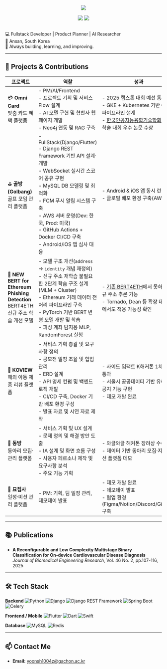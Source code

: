<!-- 타이틀 -->
<div align="center">
  <a href="https://git.io/typing-svg">
    <img src="https://readme-typing-svg.demolab.com/?lines=Hi!+I'm+Yoon+Seong+Mun&center=true&size=24">
  </a>
</div>

<br>

<!-- GitHub Stats -->
<div align="center">
  <img src="https://github-readme-stats.vercel.app/api?username=loading1031&show_icons=true&theme=radical" />
  <img src="https://github-readme-stats.vercel.app/api/top-langs/?username=loading1031&layout=compact&theme=radical&hide=jupyter%20notebook,html,css" />
</div>

<br>

💻 Fullstack Developer | Product Planner | AI Researcher  
📍 Ansan, South Korea  
🚀 Always building, learning, and improving.

---

## 💼 Projects & Contributions

| 프로젝트 | 역할 | 성과 | 깃허브 |
|----------|------|------|--------|
| 💳 **Omni Card**<br>맞춤 카드 혜택 플랫폼 | - PM/AI/Frontend<br>- 프로젝트 기획 및 서비스 Flow 설계<br>- AI 모델 구현 및 협찬사 웹 페이지 개발 <br>- Neo4j 연동 및 RAG 구축<br> | <br>- 2025 캡스톤 대회 예선 통과<br>- GKE + Kubernetes 기반 CI/CD 파이프라인 설계 <br>- [한국인공지능융합기술학회](https://www.kaicts.or.kr/list.php?&&page=&bbs_id=sub_notice) 춘계학술 대회 우수 논문 수상 | [Omni Card](http://www.omnicard.shop) |
| ⛳ **골방(Golbang)**<br>골프 모임 관리 플랫폼 | - FullStack(Django/Flutter)<br>- Django REST Framework 기반 API 설계·개발<br>- WebSocket 실시간 스코어 공유 구현<br>- MySQL DB 모델링 및 최적화<br>- FCM 푸시 알림 시스템 구축<br>- AWS 서버 운영(Dev: 한국, Prod: 미국)<br>- GitHub Actions + Docker CI/CD 구축<br>- Android/iOS 앱 심사 대응 | - Android & iOS 앱 동시 런칭<br>- 글로벌 배포 환경 구축(AWS) | [iNESlab](https://github.com/iNESlab) |
| 🧠 **NEW BERT for Ethereum Phishing Detection**<br>BERT4ETH 신규 주소 학습 개선 모델 | - 모델 구조 개선(`address` → `identity` 개념 재정의)<br>- 신규 주소 재학습 불필요한 2단계 학습 구조 설계(MLM + Cluster)<br>- Ethereum 거래 데이터 전처리 파이프라인 구축<br>- PyTorch 기반 BERT 변형 모델 개발 및 학습<br>- 피싱 계좌 탐지용 MLP, RandomForest 실험 | - [기존 BERT4ETH](https://github.com/git-disl/BERT4ETH)에서 못하는 신규 주소 추론 가능<br>- Tornado, Dean 등 확장 데이터에서도 적용 가능성 확인 | [GitHub](https://github.com/loading1031/CUSTOM_BERT4ETH) |
| 🛒 **KOVIEW**<br>해외 아동 제품 리뷰 플랫폼 | - 서비스 기획 총괄 및 요구사항 정의<br>- 공모전 일정 조율 및 협업 관리<br>- ERD 설계<br>-  API 명세 컨펌 및 백엔드 로직 개발<br>- CI/CD 구축, Docker 기반 배포 환경 구성<br>- 발표 자료 및 시연 자료 제작 | - 사이드 임팩트 K해커톤 1차 예선 통과<br>- 서울시 공공데이터 기반 유해상품 공지 기능 구현<br>- 데모 개발 완료 | [Rabbit-UMC](https://github.com/Rabbit-UMC) |
| 🏫 **동방**<br>동아리 모집·관리 플랫폼 | - 서비스 기획 및 UX 설계<br>- 문제 정의 및 해결 방안 도출<br>- IA 설계 및 화면 흐름 구성<br>- 사용자 페르소나 제작 및 요구사항 분석<br>- 주요 기능 기획 | - 와글와글 해커톤 장려상 수상<br>- 데이터 기반 동아리 모집·지원 개선 플랫폼 데모 | [GachonRookie](https://github.com/GachonRookie) |
| 🐾 **묘집사**<br>일정·미션 관리 플랫폼 | - PM: 기획, 팀 일정 관리, 데모데이 발표 | - 데모 개발 완료<br>- 데모데이 발표<br>- 협업 환경(Figma/Notion/Discord/GitHub) 구축 | [Rabbit-UMC](https://github.com/Rabbit-UMC) |

---

## 📚 Publications

- **A Reconfigurable and Low Complexity Multistage Binary Classification for On-device Cardiovascular Disease Diagnosis**  
  *Journal of Biomedical Engineering Research*, Vol. 46 No. 2, pp.107-116, 2025  

---

## 🛠 Tech Stack

**Backend**
![Python](https://img.shields.io/badge/Python-3776AB?style=for-the-badge&logo=python&logoColor=white)
![Django](https://img.shields.io/badge/Django-092E20?style=for-the-badge&logo=django&logoColor=white)
![Django REST Framework](https://img.shields.io/badge/DRF-FF1709?style=for-the-badge&logo=django&logoColor=white)
![Spring Boot](https://img.shields.io/badge/Spring_Boot-6DB33F?style=for-the-badge&logo=springboot&logoColor=white)
![Celery](https://img.shields.io/badge/Celery-37814A?style=for-the-badge&logo=celery&logoColor=white)

**Frontend / Mobile**
![Flutter](https://img.shields.io/badge/Flutter-02569B?style=for-the-badge&logo=flutter&logoColor=white)
![Dart](https://img.shields.io/badge/Dart-0175C2?style=for-the-badge&logo=dart&logoColor=white)
![Swift](https://img.shields.io/badge/Swift-FA7343?style=for-the-badge&logo=swift&logoColor=white)

**Database**
![MySQL](https://img.shields.io/badge/MySQL-005C84?style=for-the-badge&logo=mysql&logoColor=white)
![Redis](https://img.shields.io/badge/Redis-DC382D?style=)


---

## 📫 Contact Me
- **Email:** yoonsh1004z@gachon.ac.kr
